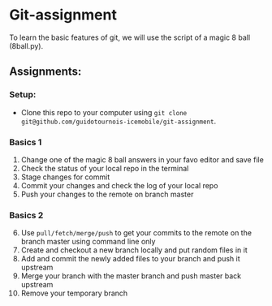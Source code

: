 # Git-assignment
To learn the basic features of git, we will use the script of a magic 8 ball (8ball.py). 

## Assignments:

### Setup: 
* Clone this repo to your computer using `git clone git@github.com/guidotournois-icemobile/git-assignment`. 

### Basics 1
1. Change one of the magic 8 ball answers in your favo editor and save file
2. Check the status of your local repo in the terminal
3. Stage changes for commit
4. Commit your changes and check the log of your local repo
5. Push your changes to the remote on branch master

### Basics 2
6. Use `pull/fetch/merge/push` to get your commits to the remote on the branch master using command line only 
7. Create and checkout a new branch locally and put random files in it
8. Add and commit the newly added files to your branch and push it upstream
9. Merge your branch with the master branch and push master back upstream
10. Remove your temporary branch
 

